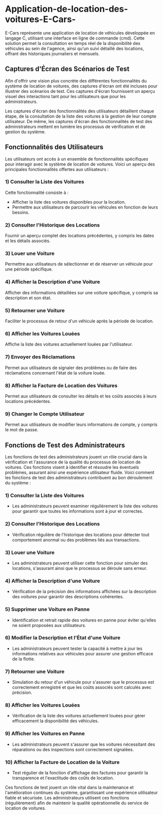 # Application-de-location-des-voitures-E-Cars-
E-Cars représente une application de location de véhicules développée en langage C, utilisant une interface en ligne de commande (cmd). Cette solution permet la consultation en temps réel de la disponibilité des véhicules au sein de l'agence, ainsi qu'un suivi détaillé des locations, offrant des historiques journaliers et mensuels.

## Captures d'Écran des Scénarios de Test

Afin d'offrir une vision plus concrète des différentes fonctionnalités du système de location de voitures, des captures d'écran ont été incluses pour illustrer des scénarios de test. Ces captures d'écran fournissent un aperçu visuel des interactions tant pour les utilisateurs que pour les administrateurs.

Les captures d'écran des fonctionnalités des utilisateurs détaillent chaque étape, de la consultation de la liste des voitures à la gestion de leur compte utilisateur. De même, les captures d'écran des fonctionnalités de test des administrateurs mettent en lumière les processus de vérification et de gestion du système.

## Fonctionnalités des Utilisateurs

Les utilisateurs ont accès à un ensemble de fonctionnalités spécifiques pour interagir avec le système de location de voitures. Voici un aperçu des principales fonctionnalités offertes aux utilisateurs :

### 1) Consulter la Liste des Voitures

Cette fonctionnalité consiste à :
- Afficher la liste des voitures disponibles pour la location.
- Permettre aux utilisateurs de parcourir les véhicules en fonction de leurs besoins.

### 2) Consulter l'Historique des Locations

Fournir un aperçu complet des locations précédentes, y compris les dates et les détails associés.

### 3) Louer une Voiture

Permettre aux utilisateurs de sélectionner et de réserver un véhicule pour une période spécifique.

### 4) Afficher la Description d'une Voiture

Afficher des informations détaillées sur une voiture spécifique, y compris sa description et son état.

### 5) Retourner une Voiture

Faciliter le processus de retour d'un véhicule après la période de location.

### 6) Afficher les Voitures Louées

Affiche la liste des voitures actuellement louées par l'utilisateur.

### 7) Envoyer des Réclamations

Permet aux utilisateurs de signaler des problèmes ou de faire des réclamations concernant l'état de la voiture louée.

### 8) Afficher la Facture de Location des Voitures

Permet aux utilisateurs de consulter les détails et les coûts associés à leurs locations précédentes.

### 9) Changer le Compte Utilisateur

Permet aux utilisateurs de modifier leurs informations de compte, y compris le mot de passe.

## Fonctions de Test des Administrateurs

Les fonctions de test des administrateurs jouent un rôle crucial dans la vérification et l'assurance de la qualité du processus de location de voitures. Ces fonctions visent à identifier et résoudre les éventuels problèmes, assurant ainsi une expérience utilisateur fluide. Voici comment les fonctions de test des administrateurs contribuent au bon déroulement du système :

### 1) Consulter la Liste des Voitures

- Les administrateurs peuvent examiner régulièrement la liste des voitures pour garantir que toutes les informations sont à jour et correctes.

### 2) Consulter l'Historique des Locations

- Vérification régulière de l'historique des locations pour détecter tout comportement anormal ou des problèmes liés aux transactions.

### 3) Louer une Voiture

- Les administrateurs peuvent utiliser cette fonction pour simuler des locations, s'assurant ainsi que le processus se déroule sans erreur.

### 4) Afficher la Description d'une Voiture

- Vérification de la précision des informations affichées sur la description des voitures pour garantir des descriptions cohérentes.

### 5) Supprimer une Voiture en Panne

- Identification et retrait rapide des voitures en panne pour éviter qu'elles ne soient proposées aux utilisateurs.

### 6) Modifier la Description et l'État d'une Voiture

- Les administrateurs peuvent tester la capacité à mettre à jour les informations relatives aux véhicules pour assurer une gestion efficace de la flotte.

### 7) Retourner une Voiture

- Simulation du retour d'un véhicule pour s'assurer que le processus est correctement enregistré et que les coûts associés sont calculés avec précision.

### 8) Afficher les Voitures Louées

- Vérification de la liste des voitures actuellement louées pour gérer efficacement la disponibilité des véhicules.

### 9) Afficher les Voitures en Panne

- Les administrateurs peuvent s'assurer que les voitures nécessitant des réparations ou des inspections sont correctement signalées.

### 10) Afficher la Facture de Location de la Voiture

- Test régulier de la fonction d'affichage des factures pour garantir la transparence et l'exactitude des coûts de location.

Ces fonctions de test jouent un rôle vital dans la maintenance et l'amélioration continues du système, garantissant une expérience utilisateur fiable et sécurisée. Les administrateurs utilisent ces fonctions (régulièrement) afin de maintenir la qualité opérationnelle du service de location de voitures.
